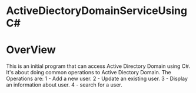 # ActiveDiectoryDomainServiceUsingC#

# OverView

  This is an initial program that can access Active Directory Domain using C#.
  It's about doing common operations to Active Diectory Domain.
  The Operations are:
    1 - Add a new user.
    2 - Update an existing user.
    3 - Display an information about user.
    4 - search for a user.
    
    
